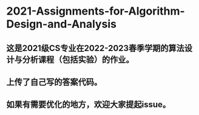 # 2021-Assignments-for-Algorithm-Design-and-Analysis

## 这是2021级CS专业在2022-2023春季学期的算法设计与分析课程（包括实验）的作业。
## 上传了自己写的答案代码。
## 如果有需要优化的地方，欢迎大家提起issue。
